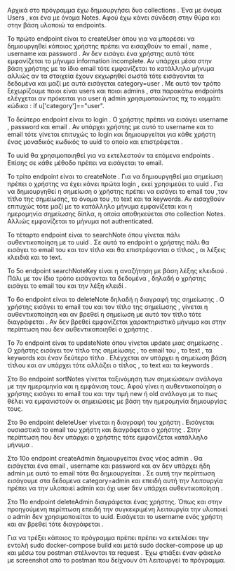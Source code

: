 Αρχικά στο πρόγραμμα έχω δημιουργήσει δυο collections . Ένα με όνομα Users , και ένα με όνομα Notes. Αφού έχω κάνει σύνδεση στην θύρα και στην βάση υλοποιώ τα endpoints.

Το πρώτο endpoint είναι το createUser όπου για να μπορέσει να δημιουργηθεί κάποιος χρήστης πρέπει να εισαχθούν το email , name , username και password . Αν δεν εισάγει ένα χρήστης αυτά τότε εμφανίζεται το μήνυμα information incomplete. Αν υπάρχει μέσα στην βάση χρήστης με το ίδιο email τότε εμφανίζεται το κατάλληλο μήνυμα αλλιώς αν τα στοιχεία έχουν εκχωρηθεί σωστά τότε εισάγονται τα δεδομένα και μαζί με αυτά εισάγεται category=user . Με αυτό τον τρόπο ξεχωρίζουμε ποιοι είναι users και ποιοι admins , στα παρακάτω endpoints ελέγχεται αν πρόκειται για user ή admin χρησιμοποιώντας  πχ το κομμάτι κώδικα : if u['category']=="user".

Το δεύτερο endpoint είναι το login . Ο χρήστης πρέπει να εισάγει username , password και email . Αν υπάρχει χρήστης με αυτό το username και το email τότε γίνεται επιτυχώς το login και δημιουργείται για κάθε χρήστη ένας μοναδικός κωδικός το uuid το οποίο και επιστρέφεται .

Το uuid θα χρησιμοποιηθεί για να εκτελεστούν τα επόμενα endpoints . Επίσης σε κάθε μέθοδο πρέπει να εισάγεται το email.

Το τρίτο endpoint είναι το createNote . Για να δημιουργηθεί μια σημείωση πρέπει ο χρήστης να έχει κάνει πρώτα login , εκεί χρησιμεύει το uuid . Για να δημιουργηθεί η σημείωση ο χρήστης πρέπει να εισάγει το email του ,τον τίτλο της σημείωσης, το όνομα του ,το text και τα keywords. Αν εισαχθούν επιτυχώς τότε μαζί με το κατάλληλο μήνυμα εμφανίζεται και η ημερομηνία σημείωσης δίπλα, η οποία αποθηκεύεται στο collection Notes. Αλλιώς εμφανίζεται το μήνυμα not authenticated.

To τέταρτο endpoint είναι το searchNote όπου γίνεται πάλι αυθεντικοποίηση με το uuid . Σε αυτό το endpoint ο χρήστης πάλι θα εισάγει το email του και τον τίτλο και θα επιστρέφονται ο τίτλος , οι λέξεις κλειδιά και το text.

Το 5ο endpoint searchNoteKey είναι η αναζήτηση με βάση λέξης κλειδιού . Πάλι με τον ίδιο τρόπο εισάγονται τα δεδομένα , δηλαδή ο χρήστης εισάγει το email του και την λέξη κλειδί .

Το 6ο  endpoint είναι  το deleteNote δηλαδή η διαγραφή της σημείωσης . Ο χρήστης εισάγει το email του και τον τίτλο της σημείωσης , γίνεται η αυθεντικοποίηση και αν βρεθεί η σημείωση με αυτό  τον τίτλο τότε διαγράφεται . Αν δεν βρεθεί εμφανίζεται χαρακτηριστικό μήνυμα και στην περίπτωση που δεν αυθεντικοποιηθεί ο χρήστης .

Το 7ο endpoint είναι το updateNote όπου γίνεται update μιας σημείωσης . Ο χρήστης εισάγει τον τίτλο της σημείωσης , το email του , το text , τα keywords και έναν δεύτερο τίτλο . Ελέγχεται αν υπάρχει η σημείωση βάση τίτλου και αν υπάρχει τότε αλλάζει ο τίτλος , το text και τα keywords .

Στο 8ο endpoint sortNotes γίνεται ταξινόμηση των σημειώσεων ανάλογα με την ημερομηνία και η εμφάνιση τους. Αφού γίνει η αυθεντικοποίηση ο χρήστης εισάγει το email του και την τιμή new ή old ανάλογα με το πως θέλει να εμφανιστούν οι σημειώσεις με βάση την ημερομηνία δημιουργίας τους.

Στο 9ο endpoint deleteUser γίνεται η διαγραφή του χρήστη . Εισάγεται ουσιαστικά το email του χρήστη και διαγράφεται ο χρήστης . Στην περίπτωση που δεν υπάρχει ο χρήστης τότε εμφανίζεται κατάλληλο μήνυμα .

Στο 10ο endpoint createAdmin δημιουργείται ένας νέος admin . Θα εισάγεται ένα email , username και password και αν δεν υπάρχει ήδη admin με αυτό το email τότε θα δημιουργείται . Σε αυτή την περίπτωση εισάγουμε στα δεδομενα category=admin και επειδή αυτή την λειτουργία πρέπει να την υλοποιεί admin και όχι user δεν υπάρχει αυθεντικοποίηση .

Στο 11ο endpoint deleteAdmin διαγράφεται ένας χρήστης. Όπως και στην προηγούμενη περίπτωση επειδή την συγκεκριμένη λειτουργία την υλοποιεί ο admin δεν χρησιμοποιείται το uuid. Εισάγεται το username ενός χρήστη και αν βρεθεί τότε διαγράφεται .

Για να τρέξει κάποιος το πρόγραμμα πρέπει πρέπει να εκτελέσει την εντολή sudo docker-compose build και μετά sudo docker-compose up up και μέσω του postman στέλνονται τα request .
Έχω φτιάξει έναν φάκελο με screenshot  από το postman που δείχνουν ότι λειτουργεί το πρόγραμμα.
